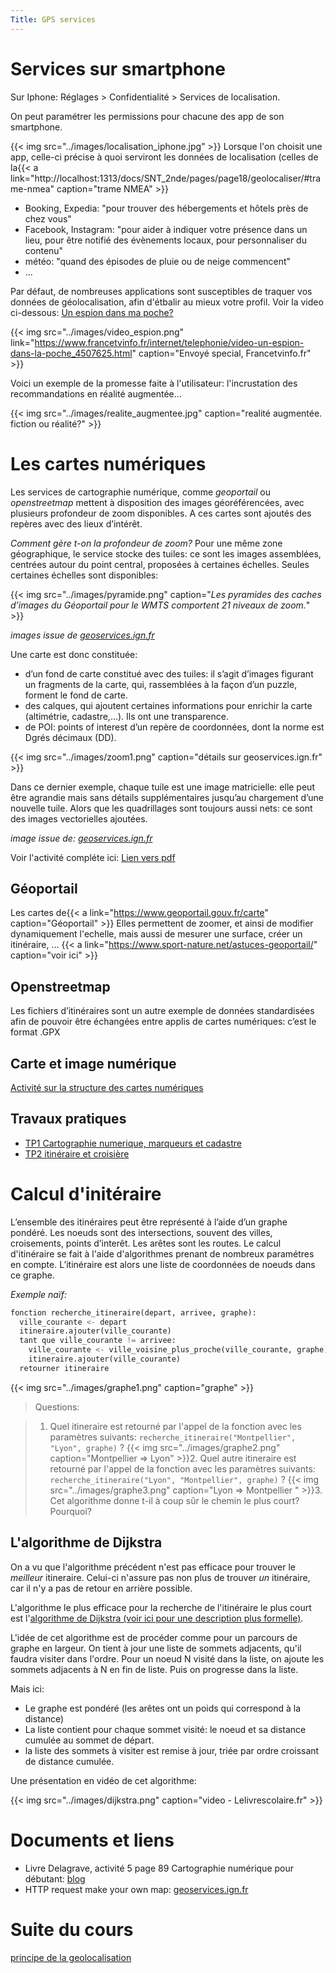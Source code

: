 ```yaml
---
Title: GPS services
---
```


# Services sur smartphone
Sur Iphone: Réglages > Confidentialité > Services de localisation.

On peut paramétrer les permissions pour chacune des app de son smartphone.

{{< img src="../images/localisation_iphone.jpg" >}}
Lorsque l'on choisit une app, celle-ci précise à quoi serviront les données de localisation (celles de la{{< a link="http://localhost:1313/docs/SNT_2nde/pages/page18/geolocaliser/#trame-nmea" caption="trame NMEA" >}}


* Booking, Expedia: "pour trouver des hébergements et hôtels près de chez vous"
* Facebook, Instagram: "pour aider à indiquer votre présence dans un lieu, pour être notifié des évènements locaux, pour personnaliser du contenu"
* météo: "quand des épisodes de pluie ou de neige commencent"
* ...

Par défaut, de nombreuses applications sont susceptibles de traquer vos données de géolocalisation, afin d'étbalir au mieux votre profil. Voir la video ci-dessous: [Un espion dans ma poche?](https://www.francetvinfo.fr/internet/telephonie/video-un-espion-dans-la-poche_4507625.html)

{{< img src="../images/video_espion.png" link="https://www.francetvinfo.fr/internet/telephonie/video-un-espion-dans-la-poche_4507625.html" caption="Envoyé special, Francetvinfo.fr" >}}

Voici un exemple de la promesse faite à l'utilisateur: l'incrustation des recommandations en réalité augmentée...

{{< img src="../images/realite_augmentee.jpg" caption="realité augmentée. fiction ou réalité?" >}}

# Les cartes numériques
Les services de cartographie numérique, comme *geoportail* ou *openstreetmap* mettent à disposition des images géoréférencées, avec plusieurs profondeur de zoom disponibles. A ces cartes sont ajoutés des repères avec des lieux d’intérêt.

*Comment gère t-on la profondeur de zoom?* Pour une même zone géographique, le service stocke des tuiles: ce sont les images assemblées, centrées autour du point central, proposées à certaines échelles. Seules certaines échelles sont disponibles:

{{< img src="../images/pyramide.png" caption="*Les pyramides des caches d’images du Géoportail pour le WMTS comportent 21 niveaux de zoom.*" >}}

*images issue de [geoservices.ign.fr](https://geoservices.ign.fr/documentation/services/services-deprecies/images-tuilees-wmts-ogc)*


Une carte est donc constituée:
* d’un fond de carte constitué avec des tuiles: il s’agit d’images figurant un fragments de la carte, qui, rassemblées à la façon d’un puzzle, forment le fond de carte.
* des calques, qui ajoutent certaines informations pour enrichir la carte (altimétrie, cadastre,…). Ils ont une transparence.
* de POI: points of interest 
d’un repère de coordonnées, dont la norme est Dgrés décimaux (DD).

{{< img src="../images/zoom1.png" caption="détails sur geoservices.ign.fr" >}}

Dans ce dernier exemple, chaque tuile est une image matricielle: elle peut être agrandie mais sans détails supplémentaires jusqu’au chargement d’une nouvelle tuile.
Alors que les quadrillages sont toujours aussi nets: ce sont des images vectorielles ajoutées.

*image issue de: [geoservices.ign.fr](https://geoservices.ign.fr/documentation/services/services-deprecies/images-tuilees-wmts-ogc)*

Voir l'activité compléte ici: [Lien vers pdf](/pdf/SNT/carte_num.pdf)

## Géoportail
Les cartes de{{< a link="https://www.geoportail.gouv.fr/carte" caption="Géoportail" >}}
Elles permettent de zoomer, et ainsi de modifier dynamiquement l'echelle, mais aussi de mesurer une surface, créer un itinéraire, ... {{< a link="https://www.sport-nature.net/astuces-geoportail/" caption="voir ici" >}}
## Openstreetmap


Les fichiers d’itinéraires sont un autre exemple de données standardisées afin de pouvoir être échangées entre applis de cartes numériques: c’est le format .GPX

## Carte et image numérique
[Activité sur la structure des cartes numériques](/pdf/SNT/carte_num.pdf)

## Travaux pratiques
* [TP1 Cartographie numerique, marqueurs et cadastre](../tp_OSM)
* [TP2 itinéraire et croisière](../tp_croisiere)


# Calcul d'initéraire
L’ensemble des itinéraires peut être représenté à l’aide d’un graphe pondéré. Les noeuds sont des intersections, souvent des villes, croisements, points d’interêt. Les arêtes sont les routes.
Le calcul d'itinéraire se fait à l'aide d'algorithmes prenant de nombreux paramétres en compte. L’itinéraire est alors une liste de coordonnées de noeuds dans ce graphe.

*Exemple naïf:* 

```python
fonction recherche_itineraire(depart, arrivee, graphe):
  ville_courante <- depart
  itineraire.ajouter(ville_courante)
  tant que ville_courante != arrivee:
    ville_courante <- ville_voisine_plus_proche(ville_courante, graphe)
    itineraire.ajouter(ville_courante)
  retourner itineraire
```

{{< img src="../images/graphe1.png" caption="graphe" >}}
> Questions:

> 1. Quel itineraire est retourné par l'appel de la fonction avec les paramètres suivants: `recherche_itineraire("Montpellier", "Lyon", graphe)` ?
{{< img src="../images/graphe2.png" caption="Montpellier => Lyon" >}}2. Quel autre itineraire est retourné par l'appel de la fonction avec les paramètres suivants: `recherche_itineraire("Lyon", "Montpellier", graphe)` ?
{{< img src="../images/graphe3.png" caption="Lyon => Montpellier " >}}3. Cet algorithme donne t-il à coup sûr le chemin le plus court? Pourquoi?

## L'algorithme de Dijkstra
On a vu que l'algorithme précédent n'est pas efficace pour trouver le *meilleur* itineraire. Celui-ci n'assure pas non plus de trouver *un* itinéraire, car il n'y a pas de retour en arrière possible.

L'algorithme le plus efficace pour la recherche de l'itinéraire le plus court est l'[algorithme de Dijkstra (voir ici pour une description plus formelle)](/docs/SNT_2nde/pages/pages_algo/graphes/page4/).

L'idée de cet algorithme est de procéder comme pour un parcours de graphe en largeur. On tient à jour une liste de sommets adjacents, qu'il faudra visiter dans l'ordre. Pour un noeud N visité dans la liste, on ajoute les sommets adjacents à N en fin de liste. Puis on progresse dans la liste.

Mais ici:

* Le graphe est pondéré (les arêtes ont un poids qui correspond à la distance)
* La liste contient pour chaque sommet visité: le noeud et sa distance cumulée au sommet de départ.
* la liste des sommets à visiter est remise à jour, triée par ordre croissant de distance cumulée.

Une présentation en vidéo de cet algorithme:

{{< img src="../images/dijkstra.png" caption="video - Lelivrescolaire.fr" >}}

# Documents et liens
* Livre Delagrave, activité 5 page 89
Cartographie numérique pour débutant:  [blog](https://ig.hypotheses.org/1363)
* HTTP request make your own map: [geoservices.ign.fr](https://geoservices.ign.fr/documentation/services/services-deprecies/images-tuilees-wmts-ogc)


# Suite du cours
[principe de la geolocalisation](../geolocaliser)



